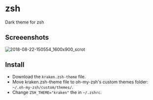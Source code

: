 # zsh
Dark theme for zsh

## Screeenshots
![2018-08-22-150554_1600x900_scrot](https://user-images.githubusercontent.com/2269864/44485371-59c34800-a61e-11e8-8d3a-c486fea908b5.png)

## Install
* Download the `kraken.zsh-theme` file.
* Move kraken.zsh-theme file to oh-my-zsh's custom themes folder: `~/.oh-my-zsh/custom/themes/`.
* Change `ZSH_THEME="kraken"` the in `~/.zshrc`.

